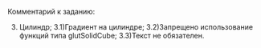 Комментарий к заданию:

3) Цилиндр;
3.1)Градиент на цилиндре;
3.2)Запрещено использование функций типа glutSolidCube;
3.3)Текст не обязателен.
